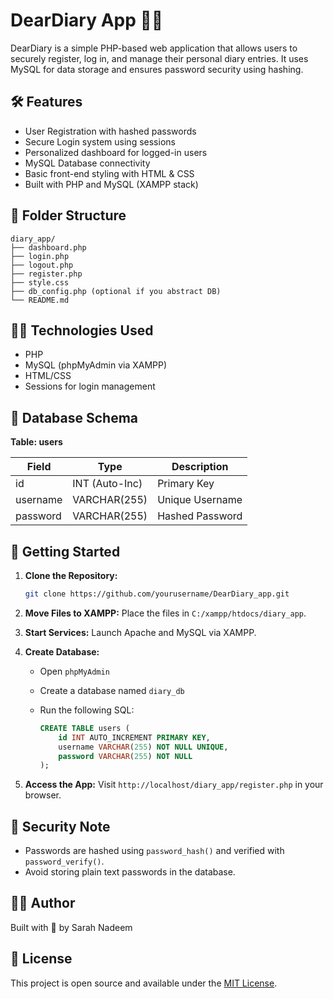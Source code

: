 # DearDiary App 📓✨

DearDiary is a simple PHP-based web application that allows users to securely register, log in, and manage their personal diary entries. It uses MySQL for data storage and ensures password security using hashing.

## 🛠 Features

* User Registration with hashed passwords
* Secure Login system using sessions
* Personalized dashboard for logged-in users
* MySQL Database connectivity
* Basic front-end styling with HTML & CSS
* Built with PHP and MySQL (XAMPP stack)

## 📂 Folder Structure

```
diary_app/
├── dashboard.php
├── login.php
├── logout.php
├── register.php
├── style.css
├── db_config.php (optional if you abstract DB)
└── README.md
```

## 🧑‍💻 Technologies Used

* PHP
* MySQL (phpMyAdmin via XAMPP)
* HTML/CSS
* Sessions for login management

## 📓 Database Schema

**Table: users**

| Field    | Type           | Description     |
| -------- | -------------- | --------------- |
| id       | INT (Auto-Inc) | Primary Key     |
| username | VARCHAR(255)   | Unique Username |
| password | VARCHAR(255)   | Hashed Password |

## 🚀 Getting Started

1. **Clone the Repository:**

   ```bash
   git clone https://github.com/yourusername/DearDiary_app.git
   ```

2. **Move Files to XAMPP:**
   Place the files in `C:/xampp/htdocs/diary_app`.

3. **Start Services:**
   Launch Apache and MySQL via XAMPP.

4. **Create Database:**

   * Open `phpMyAdmin`
   * Create a database named `diary_db`
   * Run the following SQL:

     ```sql
     CREATE TABLE users (
         id INT AUTO_INCREMENT PRIMARY KEY,
         username VARCHAR(255) NOT NULL UNIQUE,
         password VARCHAR(255) NOT NULL
     );
     ```

5. **Access the App:**
   Visit `http://localhost/diary_app/register.php` in your browser.

## 🔐 Security Note

* Passwords are hashed using `password_hash()` and verified with `password_verify()`.
* Avoid storing plain text passwords in the database.

## 🙋‍♀️ Author

Built with 💙 by Sarah Nadeem

## 📄 License

This project is open source and available under the [MIT License](LICENSE).
